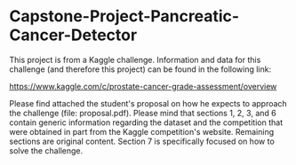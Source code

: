 # Capstone-Project-Pancreatic-Cancer-Detector

This project is from a Kaggle challenge. Information and data for this challenge (and therefore this project) can be found in the following link:

https://www.kaggle.com/c/prostate-cancer-grade-assessment/overview

Please find attached the student's proposal on how he expects to approach the challenge (file: proposal.pdf). Please mind that sections 1, 2, 3, and 6 contain generic information regarding the dataset and the competition that were obtained in part from the Kaggle competition's website. Remaining sections are original content. Section 7 is specifically focused on how to solve the challenge.
